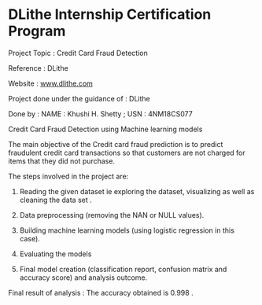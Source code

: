 # DLithe Internship Certification Program
 
Project Topic : Credit Card Fraud Detection

Reference : DLithe  

Website : www.dlithe.com

Project done under the guidance of : DLithe

Done by : NAME : Khushi H. Shetty ; USN : 4NM18CS077

Credit Card Fraud Detection using Machine learning models

The main objective of the Credit card fraud prediction is to predict fraudulent credit card transactions so that customers are not charged for items that they did not purchase.

The steps involved in the project are:

1. Reading the given dataset ie exploring the dataset, visualizing as well as cleaning the data set .

2. Data preprocessing (removing the NAN or NULL values).

3. Building machine learning models (using logistic regression in this case).

4. Evaluating the models

5. Final model creation (classification report, confusion matrix and accuracy score) and analysis outcome.

Final result of analysis : The accuracy obtained is 0.998 .

